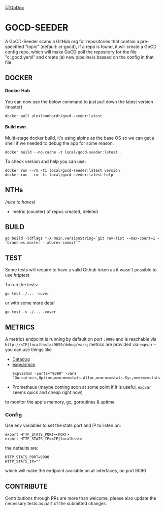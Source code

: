 [![GoDoc](https://godoc.org/github.com/alex-leonhardt/gocd-seeder?status.svg)](https://godoc.org/github.com/alex-leonhardt/gocd-seeder)

# GOCD-SEEDER
A GoCD-Seeder scans a GitHub org for repositories that contain a pre-specified "topic" (default: ci-gocd), if a repo is found, it will create a GoCD config repo, which will make GoCD poll the repository for the file "ci.gocd.yaml" and create (a) new pipeline/s basaed on the config in that file.

## DOCKER

#### Docker Hub

You can now use the below command to just pull down the latest version (master)
```
docker pull alexleonhardt/gocd-seeder:latest
```

#### Build own

Multi-stage docker build, it's using alpine as the base OS so we can get a shell if we needed to debug the app for some reason.

```
docker build --no-cache -t local/gocd-seeder:latest .
```

To check version and help you can use: 

```
docker run --rm -ti local/gocd-seeder:latest version
docker run --rm -ti local/gocd-seeder:latest help
```

## NTHs

_(nice to haves)_

- metric (counter) of repos created, deleted

## BUILD

```
go build -ldflags "-X main.versionString=`git rev-list --max-count=1 --branches master --abbrev-commit`"
```

## TEST

Some tests will require to have a valid Github token as it wasn't possible to use _httptest_.

To run the tests: 

```
go test ./... -cover
```

or with some more detail 

```
go test -v ./... -cover
```


## METRICS

A metrics endpoint is running by default on port `:9090` and is reachable via `http://<IP|localhost>:9090/debug/vars`; metrics are provided via `expvar` - you can use things like

- [Datadog](https://docs.datadoghq.com/integrations/go_expvar/)
- [expvarmon](https://github.com/divan/expvarmon)
  ```shell
  expvarmon -ports="9090" -vars "Goroutines,Uptime,mem:memstats.Alloc,mem:memstats.Sys,mem:memstats.HeapAlloc,mem:memstats.HeapInuse,duration:memstats.PauseNs,duration:memstats.PauseTotalNs"
  ```
- Prometheus (maybe coming soon at some point if it is useful, `expvar` seems quick and cheap right now)

to monitor the app's memory, gc, goroutines & uptime

### Config

Use env variables to set the stats port and IP to listen on:
```
export HTTP_STATS_PORT=<PORT>
export HTTP_STATS_IP=<IP|localhost>
```

the defaults are: 

```
HTTP_STATS_PORT=9090
HTTP_STATS_IP=""
```

which will make the endpoint available on all interfaces, on port 9090

## CONTRIBUTE

Contributions through PRs are more than welcome, please also update the necessary tests as part of the submitted changes.

